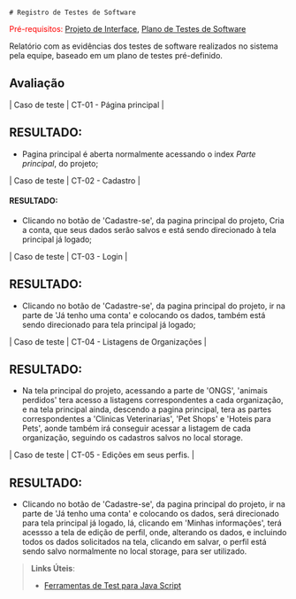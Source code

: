                                                                                                                                                                                                                                                                                                                                                                                                                                                                                                                                                                                                                                                                                  # Registro de Testes de Software

<span style="color:red">Pré-requisitos: <a href="3-Projeto de Interface.md"> Projeto de Interface</a></span>, <a href="8-Plano de Testes de Software.md"> Plano de Testes de Software</a>

Relatório com as evidências dos testes de software realizados no sistema pela equipe, baseado em um plano de testes pré-definido.

## Avaliação


| Caso de teste      | CT-01 - Página principal |
## RESULTADO: 
- Pagina principal é aberta normalmente acessando o index *Parte principal*, do projeto;


| Caso de teste     | CT-02 - Cadastro   |
#### RESULTADO:
- Clicando no botão de 'Cadastre-se', da pagina principal do projeto, Cria a conta, que seus dados serão salvos e está sendo direcionado à tela principal já logado;



| Caso de teste     | CT-03 - Login |
## RESULTADO:
- Clicando no botão de 'Cadastre-se', da pagina principal do projeto, ir na parte de 'Já tenho uma conta' e colocando os dados, também está sendo direcionado para tela principal já logado;



| Caso de teste     | CT-04 - Listagens de Organizações  |
## RESULTADO:
- Na tela principal do projeto, acessando a parte de 'ONGS', 'animais perdidos' tera acesso a listagens correspondentes a cada organização, e na tela principal ainda, descendo a pagina principal, tera as partes correspondentes a 'Clinicas Veterinarias', 'Pet Shops' e 'Hoteis para Pets', aonde também irá conseguir acessar a listagem de cada organização, seguindo os cadastros salvos no local storage.


| Caso de teste     | CT-05 - Edições em seus perfis.  |
## RESULTADO:
- Clicando no botão de 'Cadastre-se', da pagina principal do projeto, ir na parte de 'Já tenho uma conta' e colocando os dados, será direcionado para tela principal já logado, lá, clicando em 'Minhas informações', terá acessso a tela de edição de perfil, onde, alterando os dados, e incluindo todos os dados solicitados na tela, clicando em salvar, o perfil está sendo salvo normalmente no local storage, para ser utilizado.




> **Links Úteis**:
> - [Ferramentas de Test para Java Script](https://geekflare.com/javascript-unit-testing/)